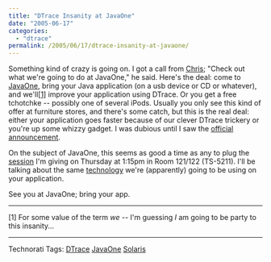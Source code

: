 ```yaml
---
title: "DTrace Insanity at JavaOne"
date: "2005-06-17"
categories:
  - "dtrace"
permalink: /2005/06/17/dtrace-insanity-at-javaone/
---
```


Something kind of crazy is going on. I got a call from [Chris](http://blogs.sun.com/chrisra); "Check out what we're going to do at JavaOne," he said. Here's the deal: come to [JavaOne](http://java.sun.com/javaone), bring your Java application (on a usb device or CD or whatever), and we'll[\[1\]](#some_val) improve your application using DTrace. Or you get a free tchotchke -- possibly one of several iPods. Usually you only see this kind of offer at furniture stores, and there's some catch, but this is the real deal: either your application goes faster because of our clever DTrace trickery or you're up some whizzy gadget. I was dubious until I saw the [official announcement](http://www.sun.com/software/solaris/javaone_challenge.jsp).

On the subject of JavaOne, this seems as good a time as any to plug the [session](https://www28.cplan.com/javaone05_93_1/session_details.jsp?isid=273210&ilocation_id=93-1&ilanguage=english) I'm giving on Thursday at 1:15pm in Room 121/122 (TS-5211). I'll be talking about the same [technology](https://solaris10-dtrace-vm-agents.dev.java.net/) we're (apparently) going to be using on your application.

See you at JavaOne; bring your app.

* * *

\[1\] For some value of the term _we_ -- I'm guessing _I_ am going to be party to this insanity...

* * *

Technorati Tags: [DTrace](http://technorati.com/tag/DTrace) [JavaOne](http://technorati.com/tag/JavaOne) [Solaris](http://technorati.com/tag/Solaris)
